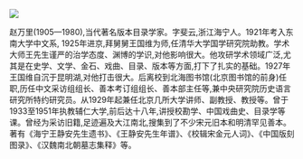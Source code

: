 ![](https://s2.loli.net/2022/08/14/pKGqAak6Vhg8CHN.jpg)

赵万里(1905—1980),当代著名版本目录学家。字斐云,浙江海宁人。1921年考入东南大学中文系, 1925年进京,拜舅舅王国维为师,任清华大学国学研究院助教。学术大师王先生谨严的治学态度、渊博的学识,对他影响很大。他攻研学术领域广泛,尤其是在史学、文学、金石、戏曲、目录、版本等方面,打下了扎实的基础。1927年王国维自沉于昆明湖,对他打击很大。后离校到北海图书馆(北京图书馆的前身)任职,历任中文采访组组长、善本考订组组长、善本部主任等,兼中央研究院历史语言研究所特约研究员。从1929年起兼任北京几所大学讲师、副教授、教授等。曾于1933至1951年执教辅仁大学,前后达十八年,讲授校勘学、中国戏曲史、目录学等课。曾经为采访旧籍,足迹遍及大江南北,搜集到了不少宋元旧本和明清罕见善本。著有《海宁王静安先生遗书》、《王静安先生年谱》、《校辑宋金元人词》、《中国版刻图录》、《汉魏南北朝墓志集释》等。